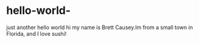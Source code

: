 # hello-world-
just another hello world 
hi my name is Brett Causey.Im from a small town in Florida, and I love sushi!
